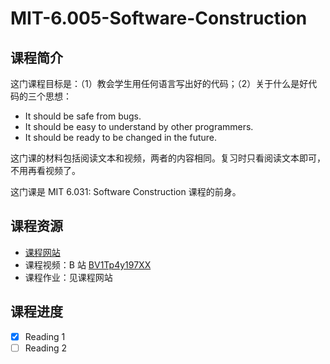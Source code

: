# MIT-6.005-Software-Construction

## 课程简介

这门课程目标是：（1）教会学生用任何语言写出好的代码；（2）关于什么是好代码的三个思想：

- It should be safe from bugs.
- It should be easy to understand by other programmers.
- It should be ready to be changed in the future.

这门课的材料包括阅读文本和视频，两者的内容相同。复习时只看阅读文本即可，不用再看视频了。

这门课是 MIT 6.031: Software Construction 课程的前身。

## 课程资源

- [课程网站](https://ocw.mit.edu/courses/electrical-engineering-and-computer-science/6-005-software-construction-spring-2016/index.htm)
- 课程视频：B 站 [BV1Tp4y197XX](https://www.bilibili.com/video/BV1Tp4y197XX)
- 课程作业：见课程网站

## 课程进度

- [x] Reading 1
- [ ] Reading 2
